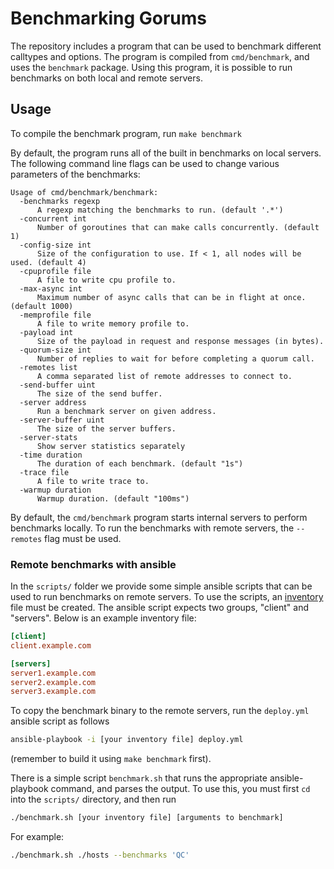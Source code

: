 # Benchmarking Gorums

The repository includes a program that can be used to benchmark different calltypes and options.
The program is compiled from `cmd/benchmark`, and uses the `benchmark` package.
Using this program, it is possible to run benchmarks on both local and remote servers.

## Usage

To compile the benchmark program, run `make benchmark`

By default, the program runs all of the built in benchmarks on local servers.
The following command line flags can be used to change various parameters of the benchmarks:

```text
Usage of cmd/benchmark/benchmark:
  -benchmarks regexp
      A regexp matching the benchmarks to run. (default '.*')
  -concurrent int
      Number of goroutines that can make calls concurrently. (default 1)
  -config-size int
      Size of the configuration to use. If < 1, all nodes will be used. (default 4)
  -cpuprofile file
      A file to write cpu profile to.
  -max-async int
      Maximum number of async calls that can be in flight at once. (default 1000)
  -memprofile file
      A file to write memory profile to.
  -payload int
      Size of the payload in request and response messages (in bytes).
  -quorum-size int
      Number of replies to wait for before completing a quorum call.
  -remotes list
      A comma separated list of remote addresses to connect to.
  -send-buffer uint
      The size of the send buffer.
  -server address
      Run a benchmark server on given address.
  -server-buffer uint
      The size of the server buffers.
  -server-stats
      Show server statistics separately
  -time duration
      The duration of each benchmark. (default "1s")
  -trace file
      A file to write trace to.
  -warmup duration
      Warmup duration. (default "100ms")
```

By default, the `cmd/benchmark` program starts internal servers to perform benchmarks locally.
To run the benchmarks with remote servers, the `--remotes` flag must be used.

### Remote benchmarks with ansible

In the `scripts/` folder we provide some simple ansible scripts that can be used to run benchmarks on remote servers.
To use the scripts, an [inventory](https://docs.ansible.com/ansible/latest/user_guide/intro_inventory.html) file must be created.
The ansible script expects two groups, "client" and "servers".
Below is an example inventory file:

```ini
[client]
client.example.com

[servers]
server1.example.com
server2.example.com
server3.example.com
```

To copy the benchmark binary to the remote servers, run the `deploy.yml` ansible script as follows

```sh
ansible-playbook -i [your inventory file] deploy.yml
```

(remember to build it using `make benchmark` first).

There is a simple script `benchmark.sh` that runs the appropriate ansible-playbook command, and parses the output.
To use this, you must first `cd` into the `scripts/` directory, and then run

```sh
./benchmark.sh [your inventory file] [arguments to benchmark]
```

For example:

```sh
./benchmark.sh ./hosts --benchmarks 'QC'
```
